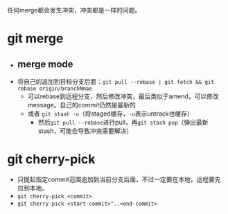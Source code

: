 任何merge都会发生冲突，冲突都是一样的问题。
# git merge
- merge mode
	- 
- 将自己的追加到目标分支后面：`git pull --rebase | git fetch && git rebase origin/branchNmae`
	- 可以rebase到远程分支，然后修改冲突，最后类似于amend，可以修改message。自己的commit仍然是最新的
	- 或者 `git stash -u`（将staged缓存，`-u`表示untrack也缓存）
		- 然后`git pull --rebase`进行pull，再`git stash pop`（弹出最新stash，可能会导致冲突需要解决）

# git cherry-pick
- 只提起指定commit范围追加到当前分支后面，不过一定要在本地，远程要先拉到本地。
- `git cherry-pick <commit>`
- `git cherry-pick <start-commit>^..<end-commit>`
